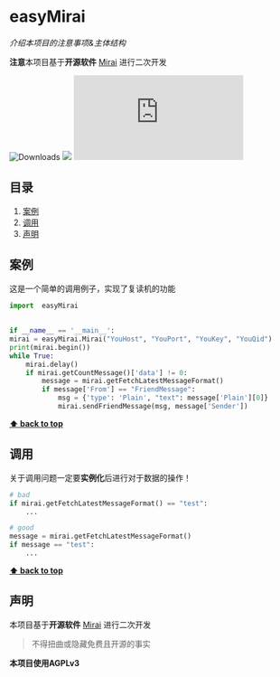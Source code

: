 # easyMirai

*介绍本项目的注意事项&主体结构*

**注意**本项目基于**开源软件** [Mirai](`https://github.com/mamoe/mirai`) 进行二次开发


![Downloads](https://img.shields.io/github/downloads/ExMikuPro/easyMirai/total)
[![](https://img.shields.io/badge/blog-@Sfnco-ff69b4.svg)](https://sfnco.com.cn)
![](https://img.shields.io/github/size/ExMikuPro/easyMirai/TST/easyMirai.py)


## 目录

  1. [案例](#案例) 
  2. [调用](#调用)
  3. [声明](#声明)
## 案例
 这是一个简单的调用例子，实现了复读机的功能
```python
import  easyMirai
    
    
if __name__ == '__main__':
mirai = easyMirai.Mirai("YouHost", "YouPort", "YouKey", "YouQid") 
print(mirai.begin())
while True:
    mirai.delay()
    if mirai.getCountMessage()['data'] != 0:
        message = mirai.getFetchLatestMessageFormat()
        if message['From'] == "FriendMessage":
            msg = {'type': 'Plain', "text": message['Plain'][0]}
            mirai.sendFriendMessage(msg, message['Sender'])

```

**[⬆ back to top](#目录)**

## 调用
关于调用问题一定要**实例化**后进行对于数据的操作！
```python
# bad
if mirai.getFetchLatestMessageFormat() == "test":
    ...

# good
message = mirai.getFetchLatestMessageFormat()
if message == "test":
    ...
```

**[⬆ back to top](#目录)**

## 声明
本项目基于**开源软件** [Mirai](`https://github.com/mamoe/mirai`) 进行二次开发
> 不得扭曲或隐藏免费且开源的事实

**本项目使用AGPLv3**

